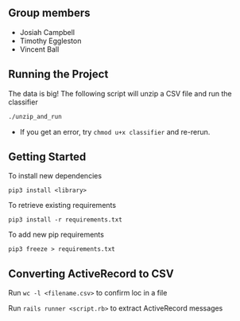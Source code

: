 ## Group members
* Josiah Campbell
* Timothy Eggleston
* Vincent Ball 

## Running the Project
The data is big! The following script will unzip a CSV file and run the classifier
```sh
./unzip_and_run
```

* If you get an error, try `chmod u+x classifier` and re-rerun. 

## Getting Started
To install new dependencies
```
pip3 install <library>
```

To retrieve existing requirements
```
pip3 install -r requirements.txt
```

To add new pip requirements
```
pip3 freeze > requirements.txt
```

## Converting ActiveRecord to CSV

Run `wc -l <filename.csv>` to confirm loc in a file

Run `rails runner <script.rb>` to extract ActiveRecord messages
